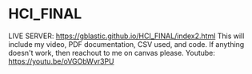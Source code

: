 # HCI_FINAL

LIVE SERVER: https://gblastic.github.io/HCI_FINAL/index2.html
This will include my video, PDF documentation, CSV used, and code. If anything doesn't work, then reachout to me on canvas please.
Youtube: https://youtu.be/oVGObWvr3PU
